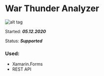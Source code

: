# War Thunder Analyzer
![alt tag](http://i.piccy.info/i9/2b124021c747e88746f6ae1255fcc5bc/1637105970/125633/1448582/analyzer.jpg "Main screenshot")

Started: ***05.12.2020***

Status: ***Supported***

### Used:
* Xamarin.Forms
* REST API
